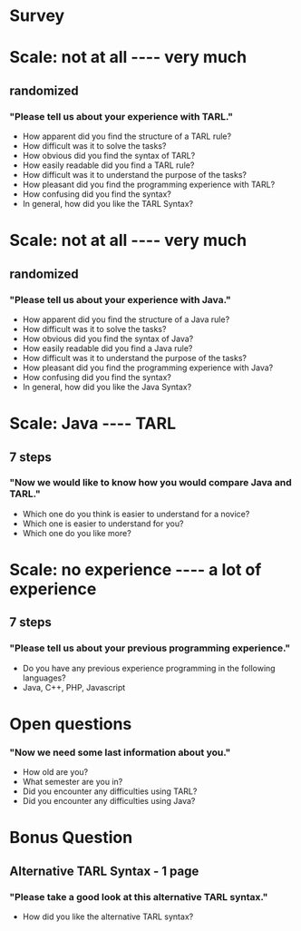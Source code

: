# Survey

# Scale: not at all ---- very much
## randomized
### "Please tell us about your experience with TARL."
- How apparent did you find the structure of a TARL rule?
- How difficult was it to solve the tasks?
- How obvious did you find the syntax of TARL?
- How easily readable did you find a TARL rule?
- How difficult was it to understand the purpose of the tasks?
- How pleasant did you find the programming experience with TARL?
- How confusing did you find the syntax?
- In general, how did you like the TARL Syntax?

# Scale: not at all ---- very much
## randomized
### "Please tell us about your experience with Java."
- How apparent did you find the structure of a Java rule?
- How difficult was it to solve the tasks?
- How obvious did you find the syntax of Java?
- How easily readable did you find a Java rule?
- How difficult was it to understand the purpose of the tasks?
- How pleasant did you find the programming experience with Java?
- How confusing did you find the syntax?
- In general, how did you like the Java Syntax?

# Scale: Java ---- TARL
## 7 steps
### "Now we would like to know how you would compare Java and TARL."
- Which one do you think is easier to understand for a novice?
- Which one is easier to understand for you?
- Which one do you like more?

# Scale: no experience ---- a lot of experience 
## 7 steps
### "Please tell us about your previous programming experience."
- Do you have any previous experience programming in the following languages?
- Java, C++, PHP, Javascript

# Open questions
### "Now we need some last information about you."
- How old are you?
- What semester are you in?
- Did you encounter any difficulties using TARL?
- Did you encounter any difficulties using Java?

# Bonus Question
## Alternative TARL Syntax - 1 page
### "Please take a good look at this alternative TARL syntax."
- How did you like the alternative TARL syntax?
